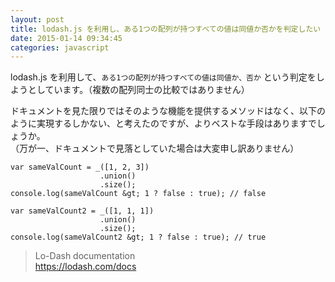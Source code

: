 ```yaml
---
layout: post
title: lodash.js を利用し、ある1つの配列が持つすべての値は同値か否かを判定したい
date: 2015-01-14 09:34:45
categories: javascript
---
```

<p>lodash.js を利用して、<code>ある1つの配列が持つすべての値は同値か、否か</code> という判定をしようとしています。（複数の配列同士の比較ではありません）</p>

<p>ドキュメントを見た限りではそのような機能を提供するメソッドはなく、以下のように実現するしかない、と考えたのですが、よりベストな手段はありますでしょうか。<br>
（万が一、ドキュメントで見落としていた場合は大変申し訳ありません）</p>

```
var sameValCount = _([1, 2, 3])
                    .union()
                    .size();
console.log(sameValCount &gt; 1 ? false : true); // false

var sameValCount2 = _([1, 1, 1])
                    .union()
                    .size();
console.log(sameValCount2 &gt; 1 ? false : true); // true
```

<blockquote>
  <p>Lo-Dash documentation<br>
  <a href="https://lodash.com/docs" rel="nofollow">https://lodash.com/docs</a>    </p>
</blockquote>

